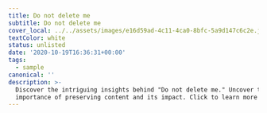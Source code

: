```yaml
---
title: Do not delete me
subtitle: Do not delete me
cover_local: ../../assets/images/e16d59ad-4c11-4ca0-8bfc-5a9d147c6c2e.jpeg
textColor: white
status: unlisted
date: '2020-10-19T16:36:31+00:00'
tags:
  - sample
canonical: ''
description: >-
  Discover the intriguing insights behind "Do not delete me." Uncover the
  importance of preserving content and its impact. Click to learn more!
---
```

